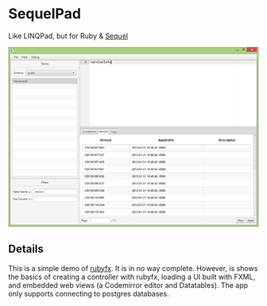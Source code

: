 SequelPad
=========

Like LINQPad, but for Ruby &amp; [Sequel](http://sequel.jeremyevans.net/)

![screenshot](screenshot.png?raw=true)

Details
-------

This is a simple demo of [rubyfx](https://github.com/jbreeden/rubyfx). It is in no way complete. However, is shows the basics of creating a controller with rubyfx, loading a UI built with FXML, and embedded web views (a Codemirror editor and Datatables). The app only supports connecting to postgres databases.
